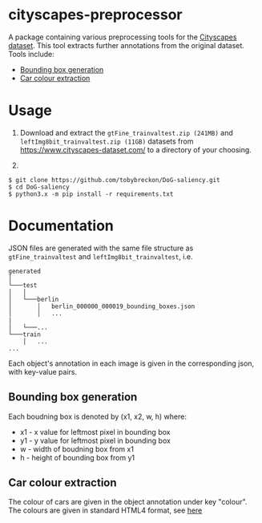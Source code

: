# cityscapes-preprocessor

A package containing various preprocessing tools for the [Cityscapes dataset](https://www.cityscapes-dataset.com/). This tool extracts further annotations from the original dataset. Tools include:

- [Bounding box generation](#bounding-box-generation)
- [Car colour extraction](#car-colour-extraction)

# Usage

1. Download and extract the `gtFine_trainvaltest.zip (241MB)` and `leftImg8bit_trainvaltest.zip (11GB)` datasets from https://www.cityscapes-dataset.com/ to a directory of your choosing.

2. 
```
$ git clone https://github.com/tobybreckon/DoG-saliency.git
$ cd DoG-saliency
$ python3.x -m pip install -r requirements.txt
```

# Documentation

JSON files are generated with the same file structure as `gtFine_trainvaltest` and `leftImg8bit_trainvaltest`, i.e. 

```
generated
│
└───test
│   │
│   └───berlin
│       │   berlin_000000_000019_bounding_boxes.json
│       │   ...
|   
│   └───...
└───train
    │   ...
...
```

Each object's annotation in each image is given in the corresponding json, with key-value pairs.

## Bounding box generation

Each boudning box is denoted by (x1, x2, w, h) where:
- x1 - x value for leftmost pixel in bounding box
- y1 - y value for leftmost pixel in bounding box
- w - width of boudning box from x1
- h - height of bounding box from y1

## Car colour extraction

The colour of cars are given in the object annotation under key "colour". The colours are given in standard HTML4 format, see [here](https://www.w3.org/TR/2002/WD-css3-color-20020418/#html4)
